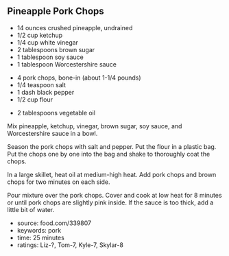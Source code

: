 Pineapple Pork Chops
--------------------

- 14 ounces crushed pineapple, undrained
- 1/2 cup ketchup
- 1/4 cup white vinegar
- 2 tablespoons brown sugar
- 1 tablespoon soy sauce
- 1 tablespoon Worcestershire sauce
<!-- -->
- 4 pork chops, bone-in (about 1-1/4 pounds)
- 1/4 teaspoon salt
- 1 dash black pepper
- 1/2 cup flour
<!-- -->
- 2 tablespoons vegetable oil

Mix pineapple, ketchup, vinegar, brown sugar, soy sauce, and
Worcestershire sauce in a bowl.

Season the pork chops with salt and pepper.  Put the flour in a
plastic bag.  Put the chops one by one into the bag and shake to
thoroughly coat the chops.

In a large skillet, heat oil at medium-high heat.  Add pork chops and
brown chops for two minutes on each side.

Pour mixture over the pork chops.  Cover and cook at low heat for 8
minutes or until pork chops are slightly pink inside.  If the sauce is
too thick, add a little bit of water.

- source: food.com/339807
- keywords: pork
- time: 25 minutes
- ratings: Liz-?, Tom-7, Kyle-7, Skylar-8
